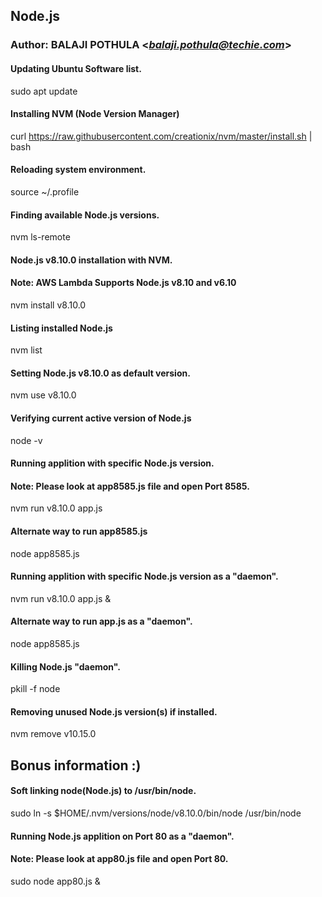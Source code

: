 ## Node.js

### Author: BALAJI POTHULA <*balaji.pothula@techie.com*>

#### Updating Ubuntu Software list.
sudo apt update

#### Installing NVM (Node Version Manager)
curl https://raw.githubusercontent.com/creationix/nvm/master/install.sh | bash

#### Reloading system environment.
source ~/.profile

#### Finding available Node.js versions.
nvm ls-remote

#### Node.js v8.10.0 installation with NVM.
#### Note: AWS Lambda Supports Node.js v8.10 and v6.10
nvm install v8.10.0

#### Listing installed Node.js
nvm list

#### Setting Node.js v8.10.0 as default version.
nvm use v8.10.0

#### Verifying current active version of Node.js
node -v

#### Running applition with specific Node.js version.
#### Note: Please look at app8585.js file and open Port 8585.
nvm run v8.10.0 app.js
#### Alternate way to run app8585.js
node app8585.js

#### Running applition with specific Node.js version as a "daemon".
nvm run v8.10.0 app.js &
#### Alternate way to run app.js as a "daemon".
node app8585.js

#### Killing Node.js "daemon".
pkill -f node

#### Removing unused Node.js version(s) if installed.
nvm remove v10.15.0

## Bonus information :)
#### Soft linking node(Node.js) to /usr/bin/node.
sudo ln -s $HOME/.nvm/versions/node/v8.10.0/bin/node /usr/bin/node

#### Running Node.js applition on Port 80 as a "daemon".
#### Note: Please look at app80.js file and open Port 80.
sudo node app80.js &
